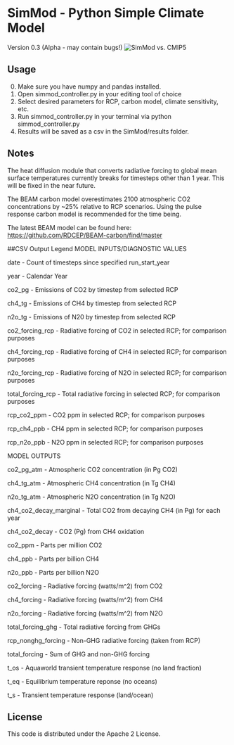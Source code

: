 # SimMod - Python Simple Climate Model
Version 0.3 (Alpha - may contain bugs!)
![SimMod vs. CMIP5](https://s3.postimg.org/qhll0hqqb/simmod_cmip5_temperature_comparison_python.png)

## Usage
0. Make sure you have numpy and pandas installed.
1. Open simmod_controller.py in your editing tool of choice
2. Select desired parameters for RCP, carbon model, climate sensitivity, etc.
3. Run simmod_controller.py in your terminal via python simmod_controller.py
4. Results will be saved as a csv in the SimMod/results folder.

## Notes
The heat diffusion module that converts radiative forcing to global mean
surface temperatures currently breaks for timesteps other than 1 year.
This will be fixed in the near future.

The BEAM carbon model overestimates 2100 atmospheric CO2 concentrations
by ~25% relative to RCP scenarios. Using the pulse response carbon model
is recommended for the time being.

The latest BEAM model can be found here: https://github.com/RDCEP/BEAM-carbon/find/master

##CSV Output Legend
MODEL INPUTS/DIAGNOSTIC VALUES

date - Count of timesteps since specified run_start_year

year - Calendar Year

co2_pg - Emissions of CO2 by timestep from selected RCP

ch4_tg - Emissions of CH4 by timestep from selected RCP

n2o_tg - Emissions of N20 by timestep from selected RCP

co2_forcing_rcp - Radiative forcing of CO2 in selected RCP; for comparison purposes

ch4_forcing_rcp - Radiative forcing of CH4 in selected RCP; for comparison purposes

n2o_forcing_rcp - Radiative forcing of N2O in selected RCP; for comparison purposes

total_forcing_rcp - Total radiative forcing in selected RCP; for comparison purposes

rcp_co2_ppm - CO2 ppm in selected RCP; for comparison purposes

rcp_ch4_ppb - CH4 ppm in selected RCP; for comparison purposes

rcp_n2o_ppb - N2O ppm in selected RCP; for comparison purposes



MODEL OUTPUTS

co2_pg_atm - Atmospheric CO2 concentration (in Pg CO2)

ch4_tg_atm - Atmospheric CH4 concentration (in Tg CH4)

n2o_tg_atm - Atmospheric N2O concentration (in Tg N2O)

ch4_co2_decay_marginal - Total CO2 from decaying CH4 (in Pg) for each year

ch4_co2_decay - CO2 (Pg) from CH4 oxidation

co2_ppm - Parts per million CO2

ch4_ppb - Parts per billion CH4

n2o_ppb - Parts per billion N2O

co2_forcing - Radiative forcing (watts/m^2) from CO2

ch4_forcing - Radiative forcing (watts/m^2) from CH4

n2o_forcing - Radiative forcing (watts/m^2) from N2O

total_forcing_ghg - Total radiative forcing from GHGs

rcp_nonghg_forcing - Non-GHG radiative forcing (taken from RCP)

total_forcing - Sum of GHG and non-GHG forcing

t_os - Aquaworld transient temperature response (no land fraction)

t_eq - Equilibrium temperature reponse (no oceans)

t_s - Transient temperature response (land/ocean)

## License
This code is distributed under the Apache 2 License.

